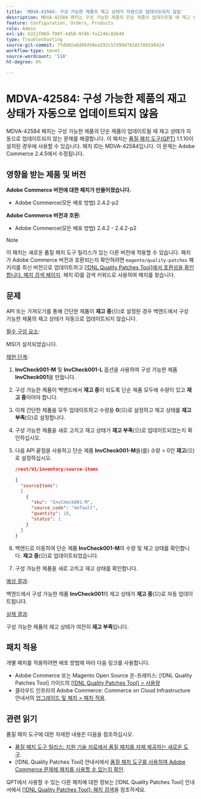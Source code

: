 ```yaml
---
title: 'MDVA-42584: 구성 가능한 제품의 재고 상태가 자동으로 업데이트되지 않음'
description: MDVA-42584 패치는 구성 가능한 제품의 단순 제품이 업데이트될 때 재고 상태가 자동으로 업데이트되지 않는 문제를 해결합니다. 이 패치는 [Quality Patches Tool (QPT)](https://experienceleague.adobe.com/ko/docs/commerce-operations/tools/quality-patches-tool/quality-patches-tool-to-self-serve-quality-patches) 1.1.10이 설치된 경우 사용할 수 있습니다. 패치 ID는 MDVA-42584입니다. 이 문제는 Adobe Commerce 2.4.5에서 수정됩니다.
feature: Configuration, Orders, Products
role: Admin
exl-id: 6311f069-f08f-4d58-9f4b-fa1246c02640
type: Troubleshooting
source-git-commit: 7fdb02a6d89d50ea593c5fd99d78101f89198424
workflow-type: tm+mt
source-wordcount: '518'
ht-degree: 0%

---
```


# MDVA-42584: 구성 가능한 제품의 재고 상태가 자동으로 업데이트되지 않음

MDVA-42584 패치는 구성 가능한 제품의 단순 제품이 업데이트될 때 재고 상태가 자동으로 업데이트되지 않는 문제를 해결합니다. 이 패치는 [품질 패치 도구(QPT)](https://experienceleague.adobe.com/ko/docs/commerce-operations/tools/quality-patches-tool/quality-patches-tool-to-self-serve-quality-patches) 1.1.10이 설치된 경우에 사용할 수 있습니다. 패치 ID는 MDVA-42584입니다. 이 문제는 Adobe Commerce 2.4.5에서 수정됩니다.

## 영향을 받는 제품 및 버전

**Adobe Commerce 버전에 대한 패치가 만들어졌습니다.**

* Adobe Commerce(모든 배포 방법) 2.4.2-p2

**Adobe Commerce 버전과 호환:**

* Adobe Commerce(모든 배포 방법) 2.4.2 - 2.4.2-p2

>[!NOTE]
>
>이 패치는 새로운 품질 패치 도구 릴리스가 있는 다른 버전에 적용할 수 있습니다. 패치가 Adobe Commerce 버전과 호환되는지 확인하려면 `magento/quality-patches` 패키지를 최신 버전으로 업데이트하고 [[!DNL Quality Patches Tool]에서 호환성을 확인합니다. 패치 검색 페이지](https://experienceleague.adobe.com/ko/docs/commerce-operations/tools/quality-patches-tool/quality-patches-tool-to-self-serve-quality-patches). 패치 ID를 검색 키워드로 사용하여 패치를 찾습니다.

## 문제

API 또는 가져오기를 통해 간단한 제품이 **재고 중**(으)로 설정된 경우 백엔드에서 구성 가능한 제품의 재고 상태가 자동으로 업데이트되지 않습니다.

<u>필수 구성 요소</u>:

MSI가 설치되었습니다.

<u>재현 단계</u>:

1. **InvCheck001-M** 및 **InvCheck001-L** 옵션을 사용하여 구성 가능한 제품 **InvCheck001**&#x200B;을 만듭니다.
1. 구성 가능한 제품이 백엔드에서 **재고 중**&#x200B;이 되도록 단순 제품 모두에 수량이 있고 **재고 중**&#x200B;이어야 합니다.
1. 이제 간단한 제품을 모두 업데이트하고 수량을 **0**(으)로 설정하고 재고 상태를 **재고 부족**(으)로 설정합니다.
1. 구성 가능한 제품을 새로 고치고 재고 상태가 **재고 부족**(으)로 업데이트되었는지 확인하십시오.
1. 다음 API 끝점을 사용하고 단순 제품 **InvCheck001-M**&#x200B;을(를) 수량 > 0인 **재고**(으)로 설정하십시오.

   ```JSON
   /rest/V1/inventory/source-items
   
   {
     "sourceItems":
     [
       {
         "sku": "InvCheck001-M",
         "source_code": "default",
         "quantity": 10,
         "status": 1
       }
     ]
   }
   ```

1. 백엔드로 이동하여 단순 제품 **InvCheck001-M**&#x200B;의 수량 및 재고 상태를 확인합니다. **재고 중**(으)로 업데이트되었습니다.
1. 구성 가능한 제품을 새로 고치고 재고 상태를 확인합니다.

<u>예상 결과</u>:

백엔드에서 구성 가능한 제품 **InvCheck001**&#x200B;의 재고 상태가 **재고 중**(으)로 자동 업데이트됩니다.

<u>실제 결과</u>:

구성 가능한 제품의 재고 상태가 여전히 **재고 부족**&#x200B;입니다.

## 패치 적용

개별 패치를 적용하려면 배포 방법에 따라 다음 링크를 사용합니다.

* Adobe Commerce 또는 Magento Open Source 온-프레미스: [!DNL Quality Patches Tool] 가이드의 [[!DNL Quality Patches Tool] > 사용량](/help/tools/quality-patches-tool/usage.md)
* 클라우드 인프라의 Adobe Commerce: Commerce on Cloud Infrastructure 안내서의 [업그레이드 및 패치 > 패치 적용](https://experienceleague.adobe.com/docs/commerce-cloud-service/user-guide/develop/upgrade/apply-patches.html?lang=ko).

## 관련 읽기

품질 패치 도구에 대한 자세한 내용은 다음을 참조하십시오.

* [품질 패치 도구 릴리스: 지원 기술 자료에서 품질 패치를 자체 제공하는 새로운 도구](https://experienceleague.adobe.com/ko/docs/commerce-operations/tools/quality-patches-tool/quality-patches-tool-to-self-serve-quality-patches).
* [!DNL Quality Patches Tool] 안내서에서 [품질 패치 도구를 사용하여 Adobe Commerce 문제에 패치를 사용할 수 있는지 확인](/help/tools/quality-patches-tool/patches-available-in-qpt/check-patch-for-magento-issue-with-magento-quality-patches.md).

QPT에서 사용할 수 있는 다른 패치에 대한 정보는 [!DNL Quality Patches Tool] 안내서에서 [[!DNL Quality Patches Tool]: 패치 검색](https://experienceleague.adobe.com/tools/commerce-quality-patches/index.html?lang=ko)을 참조하세요.
